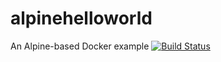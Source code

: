 # alpinehelloworld
An Alpine-based Docker example
[![Build Status](http://ec2-3-15-217-215.us-east-2.compute.amazonaws.com:8080/buildStatus/icon?job=pipeline-alpinehellowolrd-project)](http://ec2-3-15-217-215.us-east-2.compute.amazonaws.com:8080/me/my-views/view/all/job/pipeline-alpinehellowolrd-project/)
